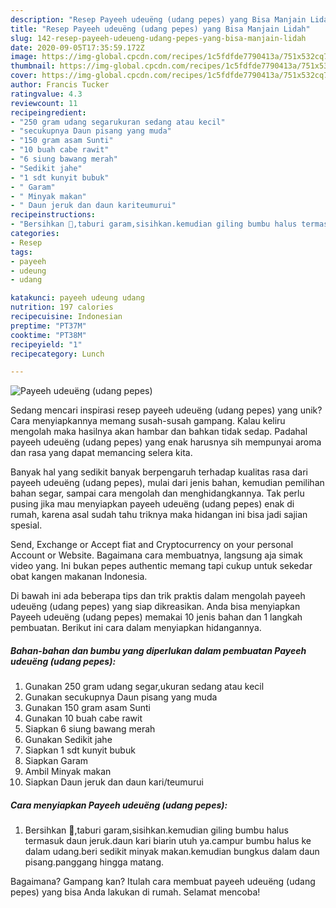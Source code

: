 ```yaml
---
description: "Resep Payeeh udeuëng (udang pepes) yang Bisa Manjain Lidah"
title: "Resep Payeeh udeuëng (udang pepes) yang Bisa Manjain Lidah"
slug: 142-resep-payeeh-udeueng-udang-pepes-yang-bisa-manjain-lidah
date: 2020-09-05T17:35:59.172Z
image: https://img-global.cpcdn.com/recipes/1c5fdfde7790413a/751x532cq70/payeeh-udeueng-udang-pepes-foto-resep-utama.jpg
thumbnail: https://img-global.cpcdn.com/recipes/1c5fdfde7790413a/751x532cq70/payeeh-udeueng-udang-pepes-foto-resep-utama.jpg
cover: https://img-global.cpcdn.com/recipes/1c5fdfde7790413a/751x532cq70/payeeh-udeueng-udang-pepes-foto-resep-utama.jpg
author: Francis Tucker
ratingvalue: 4.3
reviewcount: 11
recipeingredient:
- "250 gram udang segarukuran sedang atau kecil"
- "secukupnya Daun pisang yang muda"
- "150 gram asam Sunti"
- "10 buah cabe rawit"
- "6 siung bawang merah"
- "Sedikit jahe"
- "1 sdt kunyit bubuk"
- " Garam"
- " Minyak makan"
- " Daun jeruk dan daun kariteumurui"
recipeinstructions:
- "Bersihkan 🍤,taburi garam,sisihkan.kemudian giling bumbu halus termasuk daun jeruk.daun kari biarin utuh ya.campur bumbu halus ke dalam udang.beri sedikit minyak makan.kemudian bungkus dalam daun pisang.panggang hingga matang."
categories:
- Resep
tags:
- payeeh
- udeung
- udang

katakunci: payeeh udeung udang 
nutrition: 197 calories
recipecuisine: Indonesian
preptime: "PT37M"
cooktime: "PT38M"
recipeyield: "1"
recipecategory: Lunch

---
```



![Payeeh udeuëng (udang pepes)](https://img-global.cpcdn.com/recipes/1c5fdfde7790413a/751x532cq70/payeeh-udeueng-udang-pepes-foto-resep-utama.jpg)

Sedang mencari inspirasi resep payeeh udeuëng (udang pepes) yang unik? Cara menyiapkannya memang susah-susah gampang. Kalau keliru mengolah maka hasilnya akan hambar dan bahkan tidak sedap. Padahal payeeh udeuëng (udang pepes) yang enak harusnya sih mempunyai aroma dan rasa yang dapat memancing selera kita.

Banyak hal yang sedikit banyak berpengaruh terhadap kualitas rasa dari payeeh udeuëng (udang pepes), mulai dari jenis bahan, kemudian pemilihan bahan segar, sampai cara mengolah dan menghidangkannya. Tak perlu pusing jika mau menyiapkan payeeh udeuëng (udang pepes) enak di rumah, karena asal sudah tahu triknya maka hidangan ini bisa jadi sajian spesial.

Send, Exchange or Accept fiat and Cryptocurrency on your personal Account or Website. Bagaimana cara membuatnya, langsung aja simak video yang. Ini bukan pepes authentic memang tapi cukup untuk sekedar obat kangen makanan Indonesia.


Di bawah ini ada beberapa tips dan trik praktis dalam mengolah payeeh udeuëng (udang pepes) yang siap dikreasikan. Anda bisa menyiapkan Payeeh udeuëng (udang pepes) memakai 10 jenis bahan dan 1 langkah pembuatan. Berikut ini cara dalam menyiapkan hidangannya.

<!--inarticleads1-->

##### Bahan-bahan dan bumbu yang diperlukan dalam pembuatan Payeeh udeuëng (udang pepes):

1. Gunakan 250 gram udang segar,ukuran sedang atau kecil
1. Gunakan secukupnya Daun pisang yang muda
1. Gunakan 150 gram asam Sunti
1. Gunakan 10 buah cabe rawit
1. Siapkan 6 siung bawang merah
1. Gunakan Sedikit jahe
1. Siapkan 1 sdt kunyit bubuk
1. Siapkan  Garam
1. Ambil  Minyak makan
1. Siapkan  Daun jeruk dan daun kari/teumurui




<!--inarticleads2-->

##### Cara menyiapkan Payeeh udeuëng (udang pepes):

1. Bersihkan 🍤,taburi garam,sisihkan.kemudian giling bumbu halus termasuk daun jeruk.daun kari biarin utuh ya.campur bumbu halus ke dalam udang.beri sedikit minyak makan.kemudian bungkus dalam daun pisang.panggang hingga matang.




Bagaimana? Gampang kan? Itulah cara membuat payeeh udeuëng (udang pepes) yang bisa Anda lakukan di rumah. Selamat mencoba!
